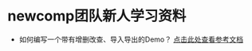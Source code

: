 # newcomp团队新人学习资料
- 如何编写一个带有增删改查、导入导出的Demo？
[点击此处查看参考文档](https://github.com/Qiuyu97/newcomp-study/blob/master/react.md)
